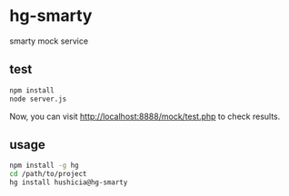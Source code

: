 # hg-smarty

smarty mock service

## test

```bash
npm install
node server.js
```

Now, you can visit [http://localhost:8888/mock/test.php](http://localhost:8888/mock/test.php) to check results.

## usage

```bash
npm install -g hg
cd /path/to/project
hg install hushicia@hg-smarty
```
